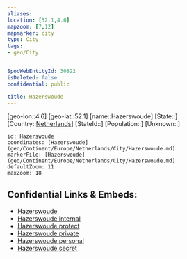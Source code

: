 ```yaml
---
aliases: 
location: [52.1,4.6]
mapzoom: [7,12] 
mapmarker: city 
type: City
tags:
- geo/City


SpocWebEntityId: 30822
isDeleted: false
confidential: public

title: Hazerswoude
---
```

[geo-lon::4.6]
[geo-lat::52.1]
[name::Hazerswoude]
[State::]
[Country::[Netherlands](geo/Continent/Europe/Netherlands.md)]
[StateId::]
[Population::]
[Unknown::]


```leaflet
id: Hazerswoude
coordinates: [Hazerswoude](geo/Continent/Europe/Netherlands/City/Hazerswoude.md)
markerFile: [Hazerswoude](geo/Continent/Europe/Netherlands/City/Hazerswoude.md)
defaultZoom: 11 
maxZoom: 18
```


## Confidential Links & Embeds: 
- [Hazerswoude](../../../../../../_public/geo/Continent/Europe/Netherlands/City/Hazerswoude.md) 
- [Hazerswoude.internal](../../../../../../_internal/geo/Continent/Europe/Netherlands/City/Hazerswoude.internal.md) 
- [Hazerswoude.protect](../../../../../../_protect/geo/Continent/Europe/Netherlands/City/Hazerswoude.protect.md) 
- [Hazerswoude.private](../../../../../../_private/geo/Continent/Europe/Netherlands/City/Hazerswoude.private.md) 
- [Hazerswoude.personal](../../../../../../_personal/geo/Continent/Europe/Netherlands/City/Hazerswoude.personal.md) 
- [Hazerswoude.secret](../../../../../../_secret/geo/Continent/Europe/Netherlands/City/Hazerswoude.secret.md) 
